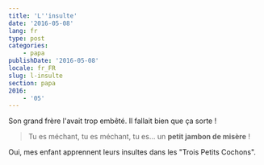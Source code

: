 ```yaml
---
title: 'L''insulte'
date: '2016-05-08'
lang: fr
type: post
categories:
    - papa
publishDate: '2016-05-08'
locale: fr_FR
slug: l-insulte
section: papa
2016:
    - '05'
---
```


Son grand frère l'avait trop embêté. Il fallait bien que ça sorte !

<!--more-->

> Tu es méchant, tu es méchant, tu es… un **petit jambon de misère** !

Oui, mes enfant apprennent leurs insultes dans les "Trois Petits Cochons".
